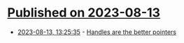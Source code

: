 # [Published on 2023-08-13](index.md)

* [2023-08-13, 13:25:35](https://lobste.rs/s/ywsprl/handles_are_better_pointers) - [Handles are the better pointers](https://floooh.github.io/2018/06/17/handles-vs-pointers.html)
